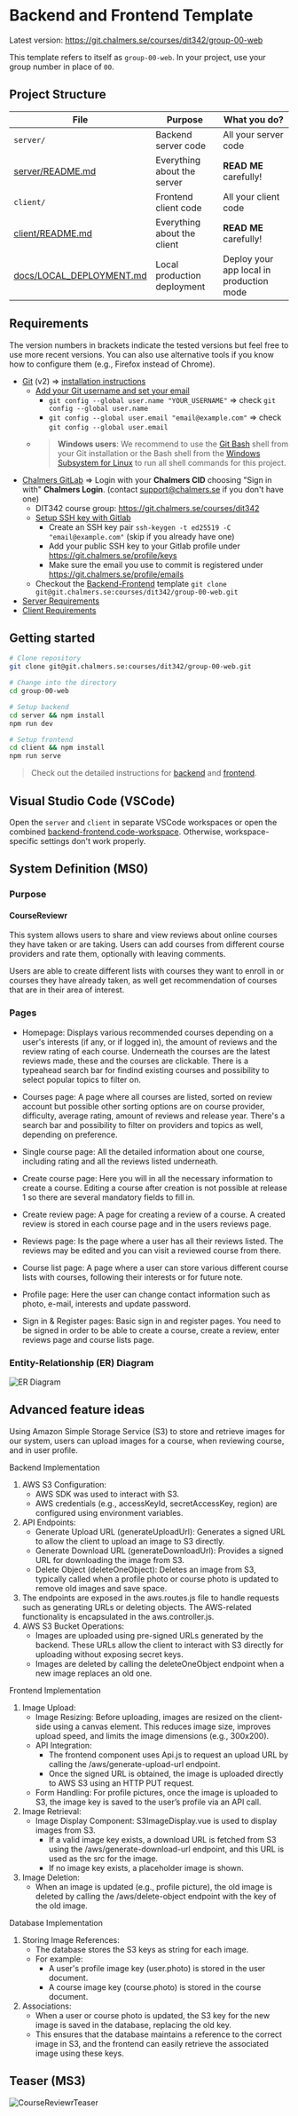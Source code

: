 # Backend and Frontend Template

Latest version: <https://git.chalmers.se/courses/dit342/group-00-web>

This template refers to itself as `group-00-web`. In your project, use your group number in place of `00`.

## Project Structure

| File                                              | Purpose                     | What you do?                             |
| ------------------------------------------------- | --------------------------- | ---------------------------------------- |
| `server/`                                       | Backend server code         | All your server code                     |
| [server/README.md](server/README.md)                 | Everything about the server | **READ ME** carefully!             |
| `client/`                                       | Frontend client code        | All your client code                     |
| [client/README.md](client/README.md)                 | Everything about the client | **READ ME** carefully!             |
| [docs/LOCAL_DEPLOYMENT.md](docs/LOCAL_DEPLOYMENT.md) | Local production deployment | Deploy your app local in production mode |

## Requirements

The version numbers in brackets indicate the tested versions but feel free to use more recent versions.
You can also use alternative tools if you know how to configure them (e.g., Firefox instead of Chrome).

* [Git](https://git-scm.com/) (v2) => [installation instructions](https://www.atlassian.com/git/tutorials/install-git)
  * [Add your Git username and set your email](https://docs.gitlab.com/ce/gitlab-basics/start-using-git.html#add-your-git-username-and-set-your-email)
    * `git config --global user.name "YOUR_USERNAME"` => check `git config --global user.name`
    * `git config --global user.email "email@example.com"` => check `git config --global user.email`
  * > **Windows users**: We recommend to use the [Git Bash](https://www.atlassian.com/git/tutorials/git-bash) shell from your Git installation or the Bash shell from the [Windows Subsystem for Linux](https://docs.microsoft.com/en-us/windows/wsl/install-win10) to run all shell commands for this project.
    >
* [Chalmers GitLab](https://git.chalmers.se/) => Login with your **Chalmers CID** choosing "Sign in with" **Chalmers Login**. (contact [support@chalmers.se](mailto:support@chalmers.se) if you don't have one)
  * DIT342 course group: <https://git.chalmers.se/courses/dit342>
  * [Setup SSH key with Gitlab](https://docs.gitlab.com/ee/ssh/)
    * Create an SSH key pair `ssh-keygen -t ed25519 -C "email@example.com"` (skip if you already have one)
    * Add your public SSH key to your Gitlab profile under <https://git.chalmers.se/profile/keys>
    * Make sure the email you use to commit is registered under <https://git.chalmers.se/profile/emails>
  * Checkout the [Backend-Frontend](https://git.chalmers.se/courses/dit342/group-00-web) template `git clone git@git.chalmers.se:courses/dit342/group-00-web.git`
* [Server Requirements](./server/README.md#Requirements)
* [Client Requirements](./client/README.md#Requirements)

## Getting started

```bash
# Clone repository
git clone git@git.chalmers.se:courses/dit342/group-00-web.git

# Change into the directory
cd group-00-web

# Setup backend
cd server && npm install
npm run dev

# Setup frontend
cd client && npm install
npm run serve
```

> Check out the detailed instructions for [backend](./server/README.md) and [frontend](./client/README.md).

## Visual Studio Code (VSCode)

Open the `server` and `client` in separate VSCode workspaces or open the combined [backend-frontend.code-workspace](./backend-frontend.code-workspace). Otherwise, workspace-specific settings don't work properly.

## System Definition (MS0)

### Purpose

#### CourseReviewr

This system allows users to share and view reviews about online courses they have taken or are taking. Users can add courses from different course providers and rate them, optionally with leaving comments.

Users are able to create different lists with courses they want to enroll in or courses they have already taken, as well get recommendation of courses that are in their area of interest.

### Pages

* Homepage: Displays various recommended courses depending on a user's interests (if any, or if logged in), the amount of reviews and the review rating of each course. Underneath the courses are the latest reviews made, these and the courses are clickable. There is a typeahead search bar for findind existing courses and possibility to select popular topics to filter on.

* Courses page: A page where all courses are listed, sorted on review account but possible other sorting options are on course provider, difficulty, average rating, amount of reviews and release year. There's a search bar and possibility to filter on providers and topics as well, depending on preference.

* Single course page: All the detailed information about one course, including rating and all the reviews listed underneath.

* Create course page: Here you will in all the necessary information to create a course. Editing a course after creation is not possible at release 1 so there are several mandatory fields to fill in.

* Create review page: A page for creating a review of a course. A created review is stored in each course page and in the users reviews page.

* Reviews page: Is the page where a user has all their reviews listed. The reviews may be edited and you can visit a reviewed course from there.

* Course list page: A page where a user can store various different course lists with courses, following their interests or for future note.

* Profile page: Here the user can change contact information such as photo, e-mail, interests and update password.

* Sign in & Register pages: Basic sign in and register pages. You need to be signed in order to be able to create a course, create a review, enter reviews page and course lists page.

### Entity-Relationship (ER) Diagram

![ER Diagram](./images/OnlineCourseReviewer-ER.png)

## Advanced feature ideas

Using Amazon Simple Storage Service (S3) to store and retrieve images for our system, users can upload images for a course, when reviewing course, and in user profile.

Backend Implementation

1. AWS S3 Configuration:
   * AWS SDK was used to interact with S3.
   * AWS credentials (e.g., accessKeyId, secretAccessKey, region) are configured using environment variables.
2. API Endpoints:
   * Generate Upload URL (generateUploadUrl): Generates a signed URL to allow the client to upload an image to S3 directly.
   * Generate Download URL (generateDownloadUrl): Provides a signed URL for downloading the image from S3.
   * Delete Object (deleteOneObject): Deletes an image from S3, typically called when a profile photo or course photo is updated to remove old images and save space.
3. The endpoints are exposed in the aws.routes.js file to handle requests such as generating URLs or deleting objects. The AWS-related functionality is encapsulated in the aws.controller.js.
4. AWS S3 Bucket Operations:
   * Images are uploaded using pre-signed URLs generated by the backend. These URLs allow the client to interact with S3 directly for uploading without exposing secret keys.
   * Images are deleted by calling the deleteOneObject endpoint when a new image replaces an old one.

Frontend Implementation

1. Image Upload:
   * Image Resizing: Before uploading, images are resized on the client-side using a canvas element. This reduces image size, improves upload speed, and limits the image dimensions (e.g., 300x200).
   * API Integration:
     * The frontend component uses Api.js to request an upload URL by calling the /aws/generate-upload-url endpoint.
     * Once the signed URL is obtained, the image is uploaded directly to AWS S3 using an HTTP PUT request.
   * Form Handling: For profile pictures, once the image is uploaded to S3, the image key is saved to the user’s profile via an API call.
2. Image Retrieval:
   * Image Display Component: S3ImageDisplay.vue is used to display images from S3.
     * If a valid image key exists, a download URL is fetched from S3 using the /aws/generate-download-url endpoint, and this URL is used as the src for the image.
     * If no image key exists, a placeholder image is shown.
3. Image Deletion:
   * When an image is updated (e.g., profile picture), the old image is deleted by calling the /aws/delete-object endpoint with the key of the old image.

Database Implementation

1. Storing Image References:
   * The database stores the S3 keys as string for each image.
   * For example:
     * A user's profile image key (user.photo) is stored in the user document.
     * A course image key (course.photo) is stored in the course document.
2. Associations:
   * When a user or course photo is updated, the S3 key for the new image is saved in the database, replacing the old key.
   * This ensures that the database maintains a reference to the correct image in S3, and the frontend can easily retrieve the associated image using these keys.

## Teaser (MS3)
![CourseReviewrTeaser](./images/CourseReviewrTeaser.png)